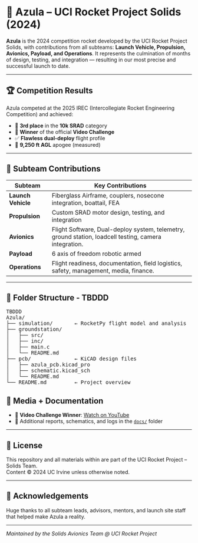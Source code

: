 # 🚀 Azula – UCI Rocket Project Solids (2024)

**Azula** is the 2024 competition rocket developed by the UCI Rocket Project Solids, with contributions from all subteams: **Launch Vehicle, Propulsion, Avionics, Payload, and Operations**. It represents the culmination of months of design, testing, and integration — resulting in our most precise and successful launch to date.

---

## 🏆 Competition Results

Azula competed at the 2025 IREC (Intercollegiate Rocket Engineering Competition) and achieved:

- 🥉 **3rd place** in the **10k SRAD** category
- 🎥 **Winner** of the official **Video Challenge**
- ✅ **Flawless dual-deploy** flight profile
- 🚀 **9,250 ft AGL** apogee (measured)


---

## 🧩 Subteam Contributions

| Subteam           | Key Contributions                                                                                     |
|-------------------|-------------------------------------------------------------------------------------------------------|
| **Launch Vehicle** | Fiberglass Airframe, couplers, nosecone integration, boattail, FEA                                    |
| **Propulsion**    | Custom SRAD motor design, testing, and integration                                                    | |
| **Avionics**      | Flight Software, Dual-deploy system, telemetry, ground station, loadcell testing, camera integration. |
| **Payload**       | 6 axis of freedom robotic armed                                                                       |
| **Operations**    | Flight readiness, documentation, field logistics, safety, management, media, finance.                 |

---
## 📁 Folder Structure - TBDDD

<pre>
TBDDD
Azula/
├── simulation/       ← RocketPy flight model and analysis
├── groundstation/         
│   ├── src/
│   ├── inc/
│   ├── main.c
│   └── README.md
├── pcb/              ← KiCAD design files
│   ├── azula_pcb.kicad_pro
│   ├── schematic.kicad_sch
│   └── README.md
└── README.md         ← Project overview
</pre>


## 📸 Media + Documentation

- 🎥 **Video Challenge Winner**: [Watch on YouTube](https://www.youtube.com/watch?v=xbEffVZgt0c)
- 📖 Additional reports, schematics, and logs in the [`docs/`](../docs/) folder

---

## 📜 License

This repository and all materials within are part of the UCI Rocket Project – Solids Team.  
Content © 2024 UC Irvine unless otherwise noted.

---

## 🙌 Acknowledgements

Huge thanks to all subteam leads, advisors, mentors, and launch site staff that helped make Azula a reality.

---

*Maintained by the Solids Avionics Team @ UCI Rocket Project*